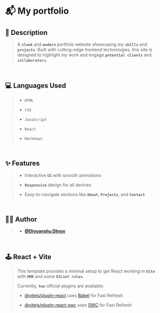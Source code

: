 # 📬 My portfolio

## 🚀 Description
> A **`sleek`** and **`modern`** portfolio website showcasing my **`skills`** and **`projects`**. Built with cutting-edge frontend technologies, this site is designed to highlight my work and engage **`potential clients`** and **`collaborators`**.

<br>

## 💻 Languages Used
> - `HTML`

>- `CSS`

> - `JavaScript`

> - `React`

> - `Markdown`

<br>

## ✨ Features
> - Interactive **`UI`** with smooth animations

> - **`Responsive`** design for all devices

> - Easy-to-navigate sections like **`About`**, **`Projects`**, and **`Contact`**

<br>

## 👨‍💻 Author
> -  **[@Divyanshu Dhruv](https://github.com/divyanshudhruv)**

<br>

<!--
## 🚀 How to Run
> 1. Clone the repo:  
   **`git clone https://github.com/divyanshudhruv/divyanshudhruv.github.io.git`**

> 2. Install dependencies:  
   **`npm install`**

> 3. Start the development server:  
   **`npm start`**

<br>

-->

## 🕹️ React + Vite


> This template provides a minimal setup to get React working in **`Vite`** with **`HMR`** and some **`ESLint rules`**.

> Currently, **`two`** official plugins are available:

> - [@vitejs/plugin-react](https://github.com/vitejs/vite-plugin-react/blob/main/packages/plugin-react/README.md) uses [Babel](https://babeljs.io/) for Fast Refresh

> - [@vitejs/plugin-react-swc](https://github.com/vitejs/vite-plugin-react-swc) uses [SWC](https://swc.rs/) for Fast Refresh
